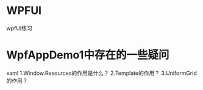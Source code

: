 # WPFUI
 wpfUI练习


 # WpfAppDemo1中存在的一些疑问
 xaml
 1.Window.Resources的作用是什么？
 2.Template的作用？
 3.UniformGrid的作用？